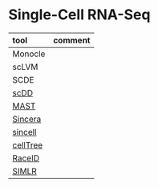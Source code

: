 # Single-Cell RNA-Seq

|tool       |comment    |
|:----------|:----------|
|Monocle||
|scLVM||
|SCDE||
|[scDD](https://github.com/kdkorthauer/scDD)||
|[MAST](https://github.com/RGLab/MAST)||
|[Sincera](https://research.cchmc.org/pbge/sincera.html)||
|[sincell](http://bioconductor.org/packages/devel/bioc/html/sincell.html)||
|[cellTree](http://bioconductor.org/packages/devel/bioc/html/cellTree.html)||
|[RaceID](https://github.com/dgrun/RaceID)||
|[SIMLR](https://github.com/BatzoglouLabSU/SIMLR)||
